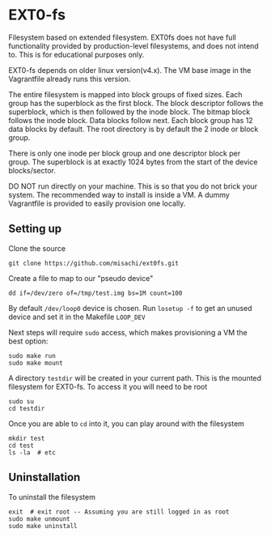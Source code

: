 # EXT0-fs
Filesystem based on extended filesystem. EXT0fs does not have full functionality provided by production-level filesystems, and does not intend to. This is for educational purposes only. 

EXT0-fs depends on older linux version(v4.x). The VM base image in the Vagrantfile already runs this version.

The entire filesystem is mapped into block groups of fixed sizes. Each group has the superblock as the first block. The block descriptor follows the superblock, which is then followed by the inode block. The bitmap block follows the inode block. Data blocks follow next. Each block group has 12 data blocks by default. The root directory is by default the 2 inode or block group.

There is only one inode per block group and one descriptor block per group. The superblock is at exactly 1024 bytes from the start of the device blocks/sector.

DO NOT run directly on your machine. This is so that you do not brick your system. The recommended way to install is inside a VM. A dummy Vagrantfile is provided to easily provision one locally.

## Setting up
Clone the source
```
git clone https://github.com/misachi/ext0fs.git
```

Create a file to map to our "pseudo device"
```
dd if=/dev/zero of=/tmp/test.img bs=1M count=100
```

By default `/dev/loop0` device is chosen. Run `losetup -f` to get an unused device and set it in the Makefile `LOOP_DEV`

Next steps will require `sudo` access, which makes provisioning a VM the best option:
```
sudo make run
sudo make mount
```

A directory `testdir` will be created in your current path. This is the mounted filesystem for EXT0-fs. To access it you will need to be root
```
sudo su
cd testdir
```

Once you are able to `cd` into it, you can play around with the filesystem
```
mkdir test
cd test
ls -la  # etc
```

## Uninstallation
To uninstall the filesystem
```
exit  # exit root -- Assuming you are still logged in as root
sudo make unmount
sudo make uninstall
```
